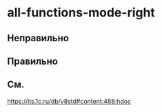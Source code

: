 # all-functions-mode-right

## Неправильно

## Правильно

## См.
https://its.1c.ru/db/v8std#content:488:hdoc